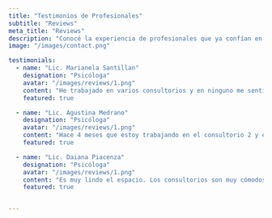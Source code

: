 ```yaml
---
title: "Testimonios de Profesionales"
subtitle: "Reviews"
meta_title: "Reviews"
description: "Conocé la experiencia de profesionales que ya confían en nuestros espacios."
image: "/images/contact.png"

testimonials:
  - name: "Lic. Marianela Santillan"
    designation: "Psicóloga"
    avatar: "/images/reviews/1.png"
    content: "He trabajado en varios consultorios y en ninguno me sentí tan cómoda como aquí. El espacio es amplio, cálido, luminoso y silencioso y esta muy bien equipado tanto para la atención presencial como virtual. Además por su ubicación resulta de muy fácil acceso para los consultantes. Todo eso lo convierte en un espacio ideal para ejercer de forma amena la profesión."
    featured: true

  - name: "Lic. Agustina Medrano"
    designation: "Psicóloga"
    avatar: "/images/reviews/1.png"
    content: "Hace 4 meses que estoy trabajando en el consultorio 2 y estoy más que cómoda. Alquilé en por lo menos 5 lugares, 3 de ellos en Belgrano y en todo sentido este espacio es superador, accesible para pacientes, confortable, lindo. Cualquier inconveniente o sugerencia es tomada y resuelta a la brevedad. Lo recomiendo mucho!"
    featured: true

  - name: "Lic. Daiana Piacenza"
    designation: "Psicóloga"
    avatar: "/images/reviews/1.png"
    content: "Es muy lindo el espacio. Los consultorios son muy cómodos, acogedores y agradables. Al ser en planta baja, el acceso es simple tanto para los profesionales como pacientes.  Los pacientes los refieren como los más lindos. El manejo de la agenda de la disponibilidad también está fácilmente gestionado lo que hace que todo sea más ágil. Siempre buena predisposición para cualquier cosa que pueda presentarse. Y los colegas contribuyen a que sea una experiencia super agradable. Por todo esto los elijo."
    featured: true


---
```

